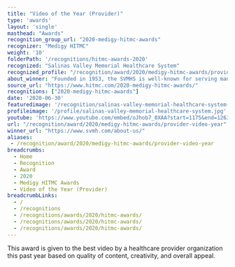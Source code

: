 ```yaml
---
title: "Video of the Year (Provider)"
type: 'awards'
layout: 'single'
masthead: "Awards"
recognition_group_url: "2020-medigy-hitmc-awards"
recognizer: "Medigy HITMC"
weight: '10'
folderPath: '/recognitions/hitmc-awards-2020'
recognized: "Salinas Valley Memorial Healthcare System"
recognized_profile: "/recognition/award/2020/medigy-hitmc-awards/provider-video-year"
about_winner: "Founded in 1953, the SVMHS is well-known for serving many individuals and families throughout the Salinas Valley. The experts at SVMHS improve your health & well-being by employing the latest medical techniques with state-of-the-art technology."
source_url: "https://www.hitmc.com/2020-medigy-hitmc-awards/"
recognitions: ["2020-medigy-hitmc-awards"]
date: '2020-06-30'
featuredimage: '/recognition/salinas-valley-memorial-healthcare-system-hitmc-2020-video-of-the-year.jpg'
profileimage: '/profile/salinas-valley-memorial-healthcare-system.jpg'
youtube: 'https://www.youtube.com/embed/oJhob7_0XAA?start=1175&end=1263'
url: "/recognition/award/2020/medigy-hitmc-awards/provider-video-year"
winner_url: "https://www.svmh.com/about-us/"
aliases:
 - /recognition/award/2020/medigy-hitmc-awards/provider-video-year 
breadcrumbs:
  - Home
  - Recognition
  - Award
  - 2020
  - Medigy HITMC Awards
  - Video of the Year (Provider)
breadcrumbLinks:
  - /
  - /recognitions
  - /recognitions/awards/2020/hitmc-awards/
  - /recognitions/awards/2020/hitmc-awards/
  - /recognitions/awards/2020/hitmc-awards/  
---
```


This award is given to the best video by a healthcare provider organization this past year based on quality of content, creativity, and overall appeal.